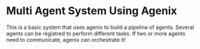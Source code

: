 # Multi Agent System Using Agenix
This is a basic system that uses agenix to build a pipeline of agents. Several agents can be registred to perform different tasks. If two or more agents need to communicate, agenix can orchestrate it!